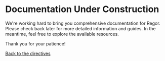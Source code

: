 # Documentation Under Construction

We're working hard to bring you comprehensive documentation for Regor. Please check back later for more detailed information and guides. In the meantime, feel free to explore the available resources.

Thank you for your patience!

[Back to the directives](regor-api.md)
